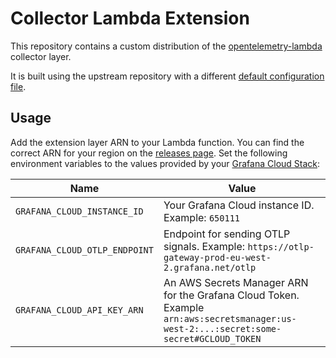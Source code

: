 # Collector Lambda Extension

This repository contains a custom distribution of the [opentelemetry-lambda](https://github.com/open-telemetry/opentelemetry-lambda/tree/main/collector) collector layer.

It is built using the upstream repository with a different [default configuration file](config.yaml).

## Usage

Add the extension layer ARN to your Lambda function. You can find the correct ARN for your region on the [releases page](/releases).
Set the following environment variables to the values provided by your [Grafana Cloud Stack](https://grafana.com):

| Name                          | Value                                                                                                                                  |
|-------------------------------|----------------------------------------------------------------------------------------------------------------------------------------|
| `GRAFANA_CLOUD_INSTANCE_ID`   | Your Grafana Cloud instance ID. Example: `650111`                                                                                      |
| `GRAFANA_CLOUD_OTLP_ENDPOINT` | Endpoint for sending OTLP signals. Example: `https://otlp-gateway-prod-eu-west-2.grafana.net/otlp`                                     |
| `GRAFANA_CLOUD_API_KEY_ARN`   | An AWS Secrets Manager ARN for the Grafana Cloud Token. Example `arn:aws:secretsmanager:us-west-2:...:secret:some-secret#GCLOUD_TOKEN` |

